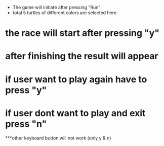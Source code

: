 * The game will initiate after pressing "Run"
* total 5 turtles of different colors are selected here.
# the race will start after pressing "y"
# after finishing the result will appear
# if user want to play again have to press "y"
# if user dont want to play and exit press "n"
***other keyboard button will not work (only y & n)
